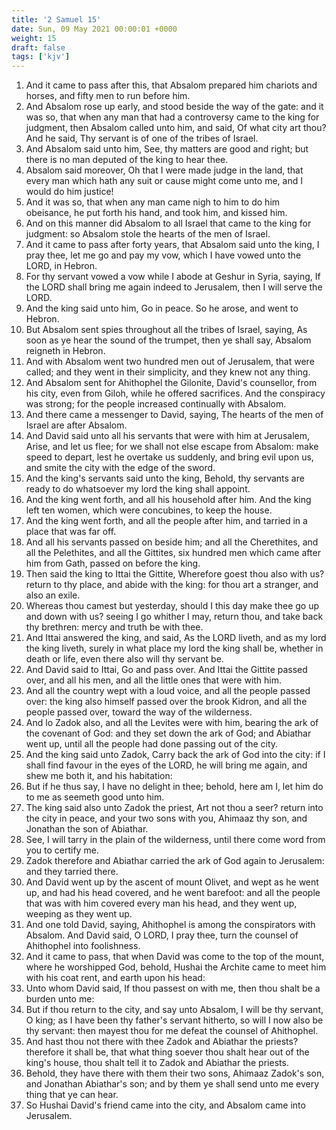 ```yaml
---
title: '2 Samuel 15'
date: Sun, 09 May 2021 00:00:01 +0000
weight: 15
draft: false
tags: ['kjv'] 
---
```


1. And it came to pass after this, that Absalom prepared him chariots and horses, and fifty men to run before him.
2. And Absalom rose up early, and stood beside the way of the gate: and it was so, that when any man that had a controversy came to the king for judgment, then Absalom called unto him, and said, Of what city art thou? And he said, Thy servant is of one of the tribes of Israel.
3. And Absalom said unto him, See, thy matters are good and right; but there is no man deputed of the king to hear thee.
4. Absalom said moreover, Oh that I were made judge in the land, that every man which hath any suit or cause might come unto me, and I would do him justice!
5. And it was so, that when any man came nigh to him to do him obeisance, he put forth his hand, and took him, and kissed him.
6. And on this manner did Absalom to all Israel that came to the king for judgment: so Absalom stole the hearts of the men of Israel.
7. And it came to pass after forty years, that Absalom said unto the king, I pray thee, let me go and pay my vow, which I have vowed unto the LORD, in Hebron.
8. For thy servant vowed a vow while I abode at Geshur in Syria, saying, If the LORD shall bring me again indeed to Jerusalem, then I will serve the LORD.
9. And the king said unto him, Go in peace. So he arose, and went to Hebron.
10. But Absalom sent spies throughout all the tribes of Israel, saying, As soon as ye hear the sound of the trumpet, then ye shall say, Absalom reigneth in Hebron.
11. And with Absalom went two hundred men out of Jerusalem, that were called; and they went in their simplicity, and they knew not any thing.
12. And Absalom sent for Ahithophel the Gilonite, David's counsellor, from his city, even from Giloh, while he offered sacrifices. And the conspiracy was strong; for the people increased continually with Absalom.
13. And there came a messenger to David, saying, The hearts of the men of Israel are after Absalom.
14. And David said unto all his servants that were with him at Jerusalem, Arise, and let us flee; for we shall not else escape from Absalom: make speed to depart, lest he overtake us suddenly, and bring evil upon us, and smite the city with the edge of the sword.
15. And the king's servants said unto the king, Behold, thy servants are ready to do whatsoever my lord the king shall appoint.
16. And the king went forth, and all his household after him. And the king left ten women, which were concubines, to keep the house.
17. And the king went forth, and all the people after him, and tarried in a place that was far off.
18. And all his servants passed on beside him; and all the Cherethites, and all the Pelethites, and all the Gittites, six hundred men which came after him from Gath, passed on before the king.
19. Then said the king to Ittai the Gittite, Wherefore goest thou also with us? return to thy place, and abide with the king: for thou art a stranger, and also an exile.
20. Whereas thou camest but yesterday, should I this day make thee go up and down with us? seeing I go whither I may, return thou, and take back thy brethren: mercy and truth be with thee.
21. And Ittai answered the king, and said, As the LORD liveth, and as my lord the king liveth, surely in what place my lord the king shall be, whether in death or life, even there also will thy servant be.
22. And David said to Ittai, Go and pass over. And Ittai the Gittite passed over, and all his men, and all the little ones that were with him.
23. And all the country wept with a loud voice, and all the people passed over: the king also himself passed over the brook Kidron, and all the people passed over, toward the way of the wilderness.
24. And lo Zadok also, and all the Levites were with him, bearing the ark of the covenant of God: and they set down the ark of God; and Abiathar went up, until all the people had done passing out of the city.
25. And the king said unto Zadok, Carry back the ark of God into the city: if I shall find favour in the eyes of the LORD, he will bring me again, and shew me both it, and his habitation:
26. But if he thus say, I have no delight in thee; behold, here am I, let him do to me as seemeth good unto him.
27. The king said also unto Zadok the priest, Art not thou a seer? return into the city in peace, and your two sons with you, Ahimaaz thy son, and Jonathan the son of Abiathar.
28. See, I will tarry in the plain of the wilderness, until there come word from you to certify me.
29. Zadok therefore and Abiathar carried the ark of God again to Jerusalem: and they tarried there.
30. And David went up by the ascent of mount Olivet, and wept as he went up, and had his head covered, and he went barefoot: and all the people that was with him covered every man his head, and they went up, weeping as they went up.
31. And one told David, saying, Ahithophel is among the conspirators with Absalom. And David said, O LORD, I pray thee, turn the counsel of Ahithophel into foolishness.
32. And it came to pass, that when David was come to the top of the mount, where he worshipped God, behold, Hushai the Archite came to meet him with his coat rent, and earth upon his head:
33. Unto whom David said, If thou passest on with me, then thou shalt be a burden unto me:
34. But if thou return to the city, and say unto Absalom, I will be thy servant, O king; as I have been thy father's servant hitherto, so will I now also be thy servant: then mayest thou for me defeat the counsel of Ahithophel.
35. And hast thou not there with thee Zadok and Abiathar the priests? therefore it shall be, that what thing soever thou shalt hear out of the king's house, thou shalt tell it to Zadok and Abiathar the priests.
36. Behold, they have there with them their two sons, Ahimaaz Zadok's son, and Jonathan Abiathar's son; and by them ye shall send unto me every thing that ye can hear.
37. So Hushai David's friend came into the city, and Absalom came into Jerusalem.
